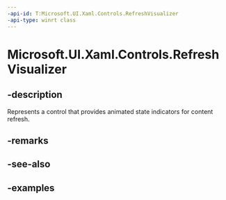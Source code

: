 ```yaml
---
-api-id: T:Microsoft.UI.Xaml.Controls.RefreshVisualizer
-api-type: winrt class
---
```


<!-- Class syntax.
public class RefreshVisualizer : Control, Control
-->

# Microsoft.UI.Xaml.Controls.RefreshVisualizer

## -description

Represents a control that provides animated state indicators for content refresh.

## -remarks

## -see-also

## -examples

